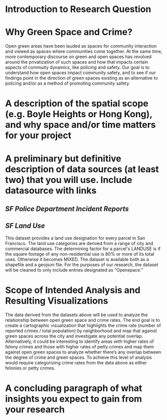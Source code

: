 # Introduction to Research Question

# Why Green Space and Crime?
Open green areas have been lauded as spaces for community interaction and viewed as spaces where communities come together. At the same time, more contemporary discourse on green and open spaces has revolved around the privatization of such spaces and how that impacts certain aspects of commuity dynamics, like policing and safety. Our goal is to understand how open spaces impact community safety, and to see if our findings point in the direction of green spaces existing as an alternative to policing and/or as a method of promoting community safety.

# A description of the spatial scope (e.g. Boyle Heights or Hong Kong), and why space and/or time matters for your project

# A preliminary but definitive description of data sources (at least two) that you will use. Include datasource with links
## *SF Police Department Incident Reports*

## *SF Land Use*
This dataset provides a land use designation for every parcel in San Francisco. The land use categories are derived from a range of city and commercial databases. The determining factor for a parcel's LANDUSE is if the square footage of any non-residential use is 80% or more of its total uses. Otherwise it becomes MIXED. The dataset is available both as a shapefile and a geojson file. For the purposes of our research, the dataset will be cleaned to only include entries designated as “Openspace.” 
# Scope of Intended Analysis and Resulting Visualizations
The data derived from the datasets above will be used to analyze the relationship between open green space and crime rates. The end goal is to create a cartographic visualization that highlights the crime rate (number of reported crimes / total population) by neighborhood and map that against green spaces across the city and investigate any potential overlap. Alternatively, it could be interesting to identify areas with higher rates of felony crimes and those with higher rates of petty crimes and map them against open green spaces to analyze whether there’s any overlap between the degree of crime and green spaces. To achieve this level of analysis would require categorizing crime rates from the data above as either felonies or petty crimes.
# A concluding paragraph of what insights you expect to gain from your research
